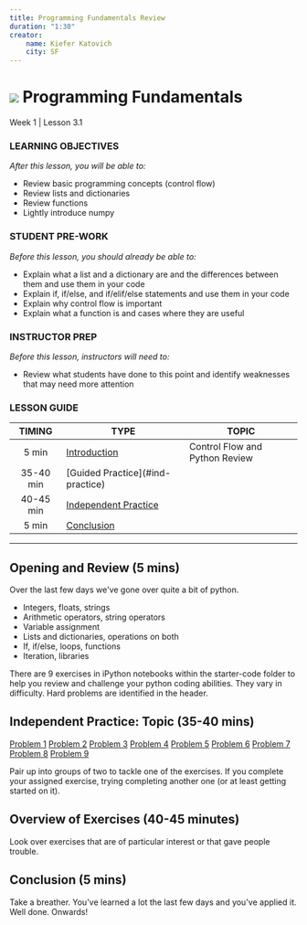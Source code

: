 ```yaml
---
title: Programming Fundamentals Review
duration: "1:30"
creator:
    name: Kiefer Katovich
    city: SF
---
```


# ![](https://ga-dash.s3.amazonaws.com/production/assets/logo-9f88ae6c9c3871690e33280fcf557f33.png) Programming Fundamentals
Week 1 | Lesson 3.1


### LEARNING OBJECTIVES
*After this lesson, you will be able to:*
- Review basic programming concepts (control flow)
- Review lists and dictionaries
- Review functions
- Lightly introduce numpy

### STUDENT PRE-WORK
*Before this lesson, you should already be able to:*
- Explain what a list and a dictionary are and the differences between them and use them in your code
- Explain if, if/else, and if/elif/else statements and use them in your code
- Explain why control flow is important
- Explain what a function is and cases where they are useful

### INSTRUCTOR PREP
*Before this lesson, instructors will need to:*
- Review what students have done to this point and identify weaknesses that may need more attention


### LESSON GUIDE
| TIMING  | TYPE  | TOPIC  |
|:-:|---|---|
| 5 min  | [Introduction](#introduction)   | Control Flow and Python Review |
| 35-40 min  | [Guided Practice](#ind-practice<a name="opening"></a>)  |  |
| 40-45 min  | [Independent Practice](#exercise-overview)  |  |
| 5 min  | [Conclusion](#conclusion)  |   |

---

<a name="Control Flow and Python Review"></a>
## Opening and Review (5 mins)

Over the last few days we've gone over quite a bit of python.

- Integers, floats, strings
- Arithmetic operators, string operators
- Variable assignment
- Lists and dictionaries, operations on both
- If, if/else, loops, functions
- Iteration, libraries

There are 9 exercises in iPython notebooks within the starter-code folder to help you review and challenge your python coding abilities. They vary in difficulty. Hard problems are identified in the header.

<a name="ind-practice"></a>
## Independent Practice: Topic (35-40 mins)

[Problem 1](./code/starter-code/w1-3.1-review-problem-1.ipynb)
[Problem 2](./code/starter-code/w1-3.1-review-problem-2.ipynb)
[Problem 3](./code/starter-code/w1-3.1-review-problem-3.ipynb)
[Problem 4](./code/starter-code/w1-3.1-review-problem-4.ipynb)
[Problem 5](./code/starter-code/w1-3.1-review-problem-5.ipynb)
[Problem 6](./code/starter-code/w1-3.1-review-problem-6.ipynb)
[Problem 7](./code/starter-code/w1-3.1-review-problem-7.ipynb)
[Problem 8](./code/starter-code/w1-3.1-review-problem-8.ipynb)
[Problem 9](./code/starter-code/w1-3.1-review-problem-9.ipynb)

Pair up into groups of two to tackle one of the exercises. If you complete your assigned exercise, trying completing another one (or at least getting started on it).


<a name="exercise-overview"></a>
## Overview of Exercises (40-45 minutes)

Look over exercises that are of particular interest or that gave people trouble.


<a name="conclusion"></a>
## Conclusion (5 mins)
Take a breather. You've learned a lot the last few days and you've applied it. Well done. Onwards!
